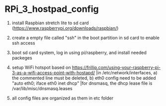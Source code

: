 # RPi_3_hostpad_config

1) install Raspbian stretch lite to sd card (https://www.raspberrypi.org/downloads/raspbian/)

2) create a empty file called "ssh" in the boot partition in sd card to enable ssh access

3) boot sd card system, log in using pi/raspberry, and install needed packeges

4) setup WiFi hotspot based on https://frillip.com/using-your-raspberry-pi-3-as-a-wifi-access-point-with-hostapd/
   |in /etc/network/interfaces, 
     a) the commented line must be deleted, 
     b) eth0 config need to be added "auto eth0; iface eth0 inet dhcp"
   |for dnsmasq, the dhcp lease file is /var/lib/misc/dnsmasq.leases

5) all config files are organized as them in etc folder
